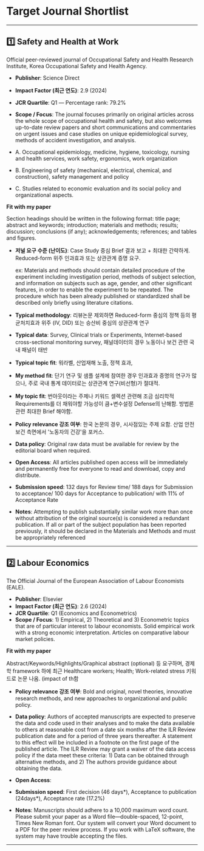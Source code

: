 # Target Journal Shortlist

---

## 1️⃣ Safety and Health at Work

Official peer-reviewed journal of Occupational Safety and Health Research Institute, Korea Occupational Safety and Health Agency.

- **Publisher**: Science Direct
- **Impact Factor (최근 연도)**: 2.9 (2024)
- **JCR Quartile**: Q1 ― Percentage rank: 79.2% 
- **Scope / Focus**: The journal focuses primarily on original articles across the whole scope of occupational health and safety, but also welcomes up-to-date review papers and short communications and commentaries on urgent issues and case studies on unique epidemiological survey, methods of accident investigation, and analysis.

- A. Occupational epidemiology, medicine, hygiene, toxicology, nursing and health services, work safety, ergonomics, work organization
- B. Engineering of safety (mechanical, electrical, chemical, and construction), safety management and policy
- C. Studies related to economic evaluation and its social policy and organizational aspects.

**Fit with my paper**

Section headings should be written in the following format: title page; abstract and keywords; introduction; materials and methods; results; discussion; conclusions (if any); acknowledgements; references; and tables and figures.

- **저널 요구 수준 (난이도)**: Case Study 중심 Brief 결과 보고 + 최대한 간략하게. Reduced-form 위주 인과효과 또는 상관관계 증명 요구.
  
  ex: Materials and methods should contain detailed procedure of the experiment including investigation period, methods of subject selection, and information on subjects such as age, gender, and other significant features, in order to enable the experiment to be repeated. The procedure which has been already published or standardized shall be described only briefly using literature citations.
  
- **Typical methodology**:  리뷰논문 제외하면 Reduced-form 중심의 정책 등의 평균처치효과 위주 (IV, DID) 또는 승산비 중심의 상관관계 연구
- **Typical data**:  Survey, Clinical trials or Experiments, Internet-based cross-sectional monitoring survey, 패널데이터의 경우 노동이나 보건 관련 국내 패널이 태반
- **Typical topic fit**:  워라벨, 산업재해 노출, 정책 효과, 
- **My method fit**:  단기 연구 및 샘플 설계에 참여한 경우 인과효과 증명의 연구가 많으나, 주로 국내 통계 데이터로는 상관관계 연구(비선형)가 절대적.
- **My topic fit**:  번아웃이라는 주제나 키워드 셀렉션 관련해 조금 심리학적 Requirements를 더 채워야할 가능성이 큼+변수설정 Defense의 난해함. 방법론 관련 최대한 Brief 해야함.
- **Policy relevance 강조 여부**:  한국 논문의 경우, 시사점있는 주제 요함. 산업 안전 보건 측면에서 '노동자의 건강'을 포커스.

- **Data policy**: Original raw data must be available for review by the editorial board when required.
- **Open Access**: All articles published open access will be immediately and permanently free for everyone to read and download, copy and distribute.
- **Submission speed**: 132 days for Review time/ 188 days for Submission to acceptance/ 100 days for Acceptance to publication/ with 11% of Acceptance Rate
- **Notes**: Attempting to publish substantially similar work more than once without attribution of the original source(s) is considered a redundant publication. If all or part of the subject population has been reported previously, it should be declared in the Materials and Methods and must be appropriately referenced

---

## 2️⃣ Labour Economics

The Official Journal of the European Association of Labour Economists (EALE).

- **Publisher**: Elsevier
- **Impact Factor (최근 연도)**: 2.6 (2024)
- **JCR Quartile**: Q1 (Economics and Econometrics)
- **Scope / Focus**: 1) Empirical, 2) Theoretical and 3) Econometric topics that are of particular interest to labour economists. Solid empirical work with a strong economic interpretation. Articles on comparative labour market policies. 

**Fit with my paper**

Abstract/Keywords/Highlights/Graphical abstract (optional) 등 요구하며, 경제학 framework 하에 최근 Healthcare workers; Health; Work-related stress 키워드로 논문 나옴. (impact of th함
- **Policy relevance 강조 여부**:  Bold and original, novel theories, innovative research methods, and new approaches to organizational and public policy.

- **Data policy**:  Authors of accepted manuscripts are expected to preserve the data and code used in their analyses and to make the data available to others at reasonable cost from a date six months after the ILR Review publication date and for a period of three years thereafter. A statement to this effect will be included in a footnote on the first page of the published article. The ILR Review may grant a waiver of the data access policy if the data meet these criteria: 1) Data can be obtained through alternative methods, and 2) The authors provide guidance about obtaining the data. 
- **Open Access**: 
- **Submission speed**: First decision (46 days*), Acceptance to publication (24days*), Acceptance rate (17.2%)
- **Notes**: Manuscripts should adhere to a 10,000 maximum word count. Please submit your paper as a Word file—double-spaced, 12-point, Times New Roman font. Our system will convert your Word document to a PDF for the peer review process. If you work with LaTeX software, the system may have trouble accepting the files.

---
